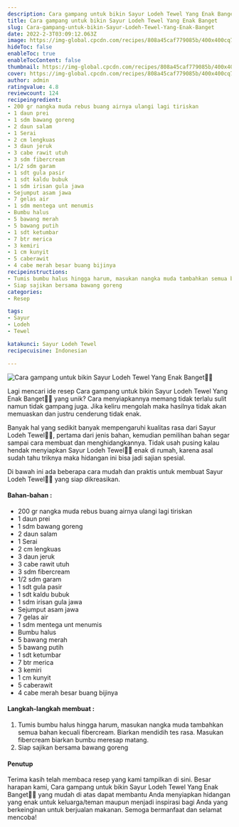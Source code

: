 ```yaml
---
description: Cara gampang untuk bikin Sayur Lodeh Tewel Yang Enak Banget"
title: Cara gampang untuk bikin Sayur Lodeh Tewel Yang Enak Banget
slug: Cara-gampang-untuk-bikin-Sayur-Lodeh-Tewel-Yang-Enak-Banget
date: 2022-2-3T03:09:12.063Z
image: https://img-global.cpcdn.com/recipes/808a45caf779085b/400x400cq70/photo.jpg
hideToc: false
enableToc: true
enableTocContent: false
thumbnail: https://img-global.cpcdn.com/recipes/808a45caf779085b/400x400cq70/photo.jpg
cover: https://img-global.cpcdn.com/recipes/808a45caf779085b/400x400cq70/photo.jpg
author: admin
ratingvalue: 4.8
reviewcount: 124
recipeingredient:
- 200 gr nangka muda rebus buang airnya ulangi lagi tiriskan
- 1 daun prei
- 1 sdm bawang goreng
- 2 daun salam
- 1 Serai
- 2 cm lengkuas
- 3 daun jeruk
- 3 cabe rawit utuh
- 3 sdm fibercream
- 1/2 sdm garam
- 1 sdt gula pasir
- 1 sdt kaldu bubuk
- 1 sdm irisan gula jawa
- Sejumput asam jawa
- 7 gelas air
- 1 sdm mentega unt menumis
- Bumbu halus
- 5 bawang merah
- 5 bawang putih
- 1 sdt ketumbar
- 7 btr merica
- 3 kemiri
- 1 cm kunyit
- 5 caberawit
- 4 cabe merah besar buang bijinya
recipeinstructions:
- Tumis bumbu halus hingga harum, masukan nangka muda tambahkan semua bahan kecuali fibercream. Biarkan mendidih tes rasa. Masukan fibercream biarkan bumbu meresap matang.
- Siap sajikan bersama bawang goreng
categories:
- Resep

tags:
- Sayur
- Lodeh
- Tewel

katakunci: Sayur Lodeh Tewel
recipecuisine: Indonesian

---
```


![Cara gampang untuk bikin Sayur Lodeh Tewel Yang Enak Banget👩‍🍳](https://img-global.cpcdn.com/recipes/808a45caf779085b/400x400cq70/photo.jpg)

Lagi mencari ide resep Cara gampang untuk bikin Sayur Lodeh Tewel Yang Enak Banget👩‍🍳 yang unik? Cara menyiapkannya memang tidak terlalu sulit namun tidak gampang juga. Jika keliru mengolah maka hasilnya tidak akan memuaskan dan justru cenderung tidak enak.

Banyak hal yang sedikit banyak mempengaruhi kualitas rasa dari Sayur Lodeh Tewel👩‍🍳, pertama dari jenis bahan, kemudian pemilihan bahan segar sampai cara membuat dan menghidangkannya. Tidak usah pusing kalau hendak menyiapkan Sayur Lodeh Tewel👩‍🍳 enak di rumah, karena asal sudah tahu triknya maka hidangan ini bisa jadi sajian spesial.

Di bawah ini ada beberapa cara mudah dan praktis untuk membuat Sayur Lodeh Tewel👩‍🍳 yang siap dikreasikan.

<!--inarticleads1-->

#### Bahan-bahan :

- 200 gr nangka muda rebus buang airnya ulangi lagi tiriskan
- 1 daun prei
- 1 sdm bawang goreng
- 2 daun salam
- 1 Serai
- 2 cm lengkuas
- 3 daun jeruk
- 3 cabe rawit utuh
- 3 sdm fibercream
- 1/2 sdm garam
- 1 sdt gula pasir
- 1 sdt kaldu bubuk
- 1 sdm irisan gula jawa
- Sejumput asam jawa
- 7 gelas air
- 1 sdm mentega unt menumis
- Bumbu halus
- 5 bawang merah
- 5 bawang putih
- 1 sdt ketumbar
- 7 btr merica
- 3 kemiri
- 1 cm kunyit
- 5 caberawit
- 4 cabe merah besar buang bijinya

<!--inarticleads2-->

#### Langkah-langkah membuat :

1. Tumis bumbu halus hingga harum, masukan nangka muda tambahkan semua bahan kecuali fibercream. Biarkan mendidih tes rasa. Masukan fibercream biarkan bumbu meresap matang.
1. Siap sajikan bersama bawang goreng

#### Penutup

Terima kasih telah membaca resep yang kami tampilkan di sini. Besar harapan kami, Cara gampang untuk bikin Sayur Lodeh Tewel Yang Enak Banget👩‍🍳 yang mudah di atas dapat membantu Anda menyiapkan hidangan yang enak untuk keluarga/teman maupun menjadi inspirasi bagi Anda yang berkeinginan untuk berjualan makanan. Semoga bermanfaat dan selamat mencoba!